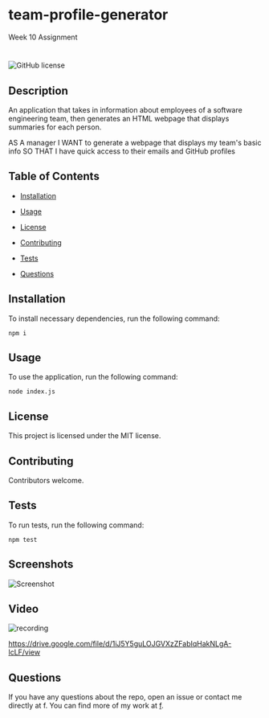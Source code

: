 
# team-profile-generator
Week 10 Assignment

#
![GitHub license](https://img.shields.io/badge/license-MIT-blue.svg)

## Description

An application that takes in information about employees of a software engineering team, then generates an HTML webpage that displays summaries for each person.

AS A manager
I WANT to generate a webpage that displays my team's basic info
SO THAT I have quick access to their emails and GitHub profiles


## Table of Contents 

* [Installation](#installation)

* [Usage](#usage)

* [License](#license)

* [Contributing](#contributing)

* [Tests](#tests)

* [Questions](#questions)

## Installation

To install necessary dependencies, run the following command:

```
npm i
```

## Usage

To use the application, run the following command:

```
node index.js
```

## License

This project is licensed under the MIT license.
  
## Contributing

Contributors welcome.

## Tests

To run tests, run the following command:

```
npm test
```

## Screenshots

![Screenshot](https://user-images.githubusercontent.com/76650898/118572520-ccf24c80-b7bf-11eb-889a-d9c09d324f27.JPG)


## Video

![recording](https://user-images.githubusercontent.com/76650898/118573067-f52e7b00-b7c0-11eb-895f-89bb992353e6.gif)


https://drive.google.com/file/d/1iJ5Y5guLOJGVXzZFabIqHakNLgA-lcLF/view

## Questions

If you have any questions about the repo, open an issue or contact me directly at f. You can find more of my work at [f](https://github.com/f/).


